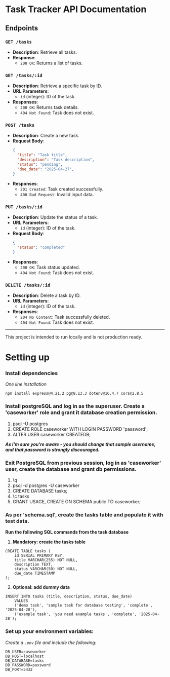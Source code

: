 # Task Tracker API Documentation

## Endpoints

### `GET /tasks`
- **Description**: Retrieve all tasks.
- **Response**:
  - `200 OK`: Returns a list of tasks.

### `GET /tasks/:id`
- **Description**: Retrieve a specific task by ID.
- **URL Parameters**:
  - `id` (integer): ID of the task.
- **Responses**:
  - `200 OK`: Returns task details.
  - `404 Not Found`: Task does not exist.

### `POST /tasks`
- **Description**: Create a new task.
- **Request Body**:
  ```json
  {
    "title": "Task title",
    "description": "Task description",
    "status": "pending",
    "due_date": "2025-04-27",
  }
  ```
- **Responses**:
  - `201 Created`: Task created successfully.
  - `400 Bad Request`: Invalid input data.

### `PUT /tasks/:id`
- **Description**: Update the status of a task.
- **URL Parameters**:
  - `id` (integer): ID of the task.
- **Request Body**:
  ```json
  {
    "status": "completed"
  }
  ```
- **Responses**:
  - `200 OK`: Task status updated.
  - `404 Not Found`: Task does not exist.

### `DELETE /tasks/:id`
- **Description**: Delete a task by ID.
- **URL Parameters**:
  - `id` (integer): ID of the task.
- **Responses**:
  - `204 No Content`: Task successfully deleted.
  - `404 Not Found`: Task does not exist.

---

This project is intended to run locally and is not production ready.

# Setting up

### Install dependencies
_One line installation_
```
npm install express@4.21.2 pg@8.13.3 dotenv@16.4.7 cors@2.8.5
```

### Install postgreSQL and log in as the superuser. Create a 'caseworker' role and grant it database creation permission.

1. psql -U postgres
1. CREATE ROLE caseworker WITH LOGIN PASSWORD 'password';
1. ALTER USER caseworker CREATEDB;

**_As I'm sure you're aware - you should change that sample username, and that password is strongly discouraged._**

### Exit PostgreSQL from previous session, log in as 'caseworker' user, create the database and grant db permissions.

1. \q
1. psql -d postgres -U caseworker
1. CREATE DATABASE tasks;
1. \c tasks
1. GRANT USAGE, CREATE ON SCHEMA public TO caseworker;

### As per 'schema.sql', create the tasks table and populate it with test data.
**Run the following SQL commands from the task database**

1. **Mandatory: create the tasks table**
```
CREATE TABLE tasks (
    id SERIAL PRIMARY KEY,
    title VARCHAR(255) NOT NULL,
    description TEXT,
    status VARCHAR(50) NOT NULL,
    due_date TIMESTAMP
);
```
2. **Optional: add dummy data**
```
INSERT INTO tasks (title, description, status, due_date)
    VALUES
    ('demo task', 'sample task for database testing', 'complete', '2025-04-28'),
    ('example task', 'you need example tasks', 'complete', '2025-04-28');
```

### Set up your environment variables:
*Create a `.env` file and include the following:*

```
DB_USER=caseworker
DB_HOST=localhost
DB_DATABASE=tasks
DB_PASSWORD=password
DB_PORT=5432
```
